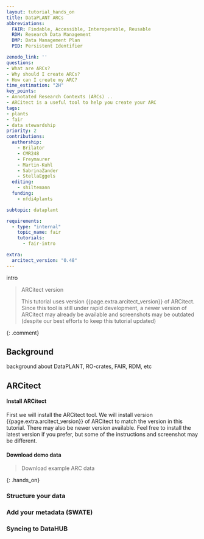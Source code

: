 ```yaml
---
layout: tutorial_hands_on
title: DataPLANT ARCs
abbreviations:
  FAIR: Findable, Accessible, Interoperable, Reusable
  RDM: Research Data Management
  DMP: Data Management Plan
  PID: Persistent Identifier

zenodo_link: ''
questions:
- What are ARCs?
- Why should I create ARCs?
- How can I create my ARC?
time_estimation: "2H"
key_points:
- Annotated Research Contexts (ARCs) ..
- ARCitect is a useful tool to help you create your ARC
tags:
- plants
- fair
- data stewardship
priority: 2
contributions:
  authorship:
    - Brilator
    - CMR248
    - Freymaurer
    - Martin-Kuhl
    - SabrinaZander
    - StellaEggels
  editing:
    - shiltemann
  funding:
    - nfdi4plants

subtopic: dataplant

requirements:
  - type: "internal"
    topic_name: fair
    tutorials:
      - fair-intro

extra:
  arcitect_version: "0.48"
---
```


intro

> <comment-title> ARCitect version </comment-title>
>
> This tutorial uses version {{page.extra.arcitect_version}} of ARCitect. Since this tool is still
> under rapid development, a newer version of ARCitect may already be available and screenshots may be outdated (despite our best
> efforts to keep this tutorial updated)
>
{: .comment}

## Background

background about DataPLANT, RO-crates, FAIR, RDM, etc



## ARCitect

#### Install ARCitect

First we will install the ARCitect tool. We will install version {{page.extra.arcitect_version}} of ARCitect to match the version in this tutorial. There may also be newer version available. Feel free to install the latest version if you prefer, but some of the instructions and screenshot may be different.





#### Download demo data

> <hands-on-title> Download example ARC data </hands-on-title>
>
>
>
{: .hands_on}

### Structure your data

### Add your metadata (SWATE)

### Syncing to DataHUB



